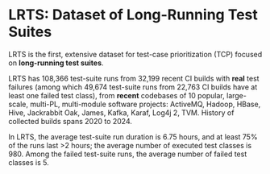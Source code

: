 # LRTS: Dataset of Long-Running Test Suites


LRTS is the first, extensive dataset for test-case prioritization (TCP) focused on **long-running test suites**.

LRTS has 108,366 test-suite runs from 32,199 recent CI builds with **real** test failures (among which 49,674 test-suite runs from 22,763 CI builds have at least one failed test class), from **recent** codebases of 10 popular, large-scale, multi-PL, multi-module software projects: ActiveMQ, Hadoop, HBase, Hive, Jackrabbit Oak, James, Kafka, Karaf, Log4j 2, TVM. History of collected builds spans 2020 to 2024.

In LRTS, the average test-suite run duration is 6.75 hours, and at least 75% of the runs last >2 hours; the average number of executed test classes is 980. Among the failed test-suite runs, the average number of failed test classes is 5.
